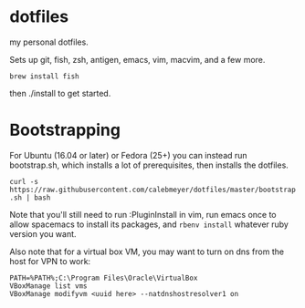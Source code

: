 # dotfiles
my personal dotfiles.

Sets up git, fish, zsh, antigen, emacs, vim, macvim, and a few more.

`brew install fish`

then ./install to get started.

# Bootstrapping
For Ubuntu (16.04 or later) or Fedora (25+) you can instead run bootstrap.sh, which installs a
lot of prerequisites, then installs the dotfiles.

`curl -s https://raw.githubusercontent.com/calebmeyer/dotfiles/master/bootstrap.sh | bash`

Note that you'll still need to run :PluginInstall in vim, run emacs once to
allow spacemacs to install its packages, and `rbenv install` whatever ruby
version you want.

Also note that for a virtual box VM, you may want to turn on dns from the host for VPN to work:
```
PATH=%PATH%;C:\Program Files\Oracle\VirtualBox
VBoxManage list vms
VBoxManage modifyvm <uuid here> --natdnshostresolver1 on
```
